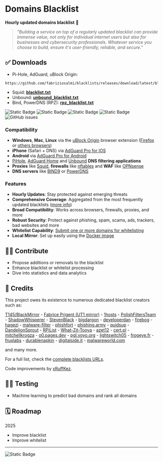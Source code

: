 # Domains Blacklist

**Hourly updated domains blacklist** 🚫

> _"Building a service on top of a regularly updated blacklist can provide immense value, not only for individual internet users but also for businesses and cybersecurity professionals. Whatever service you choose to build, ensure it's user-friendly, reliable, and secure."_

## ✅ Downloads
- Pi-Hole, AdGuard, uBlock Origin: 
```
https://github.com/fabriziosalmi/blacklists/releases/download/latest/blacklist.txt
```

- Squid: **[blacklist.txt](https://github.com/fabriziosalmi/blacklists/releases/download/latest/blacklist.txt)** 
- Unbound: **[unbound_blacklist.txt](https://github.com/fabriziosalmi/blacklists/releases/download/latest/unbound_blacklist.txt)** 
- Bind, PowerDNS (RPZ): **[rpz_blacklist.txt](https://github.com/fabriziosalmi/blacklists/releases/download/latest/rpz_blacklist.txt)** 




![Static Badge](https://img.shields.io/badge/blacklists-60-000000) ![Static Badge](https://img.shields.io/badge/blacklisted-3115486-cc0000) ![Static Badge](https://img.shields.io/badge/whitelisted-2244-00CC00) ![Static Badge](https://img.shields.io/badge/streaming_blacklist-28107-000000) ![GitHub issues](https://img.shields.io/github/issues/fabriziosalmi/blacklists)
### Compatibility
- **Windows**, **Mac**, **Linux** via the [uBlock Origin](https://github.com/gorhill/uBlock#ublock-origin) browser extension ([Firefox](https://addons.mozilla.org/it/firefox/addon/ublock-origin/) or [others browsers](https://ublockorigin.com))
- **iPhone** (Safari + DNS) via [AdGuard Pro for IOS](https://download.adguard.com/d/18672/ios-pro?exid=3ail29lmsdyc84s84c0gkosgo)
- **Android** via [AdGuard Pro for Android](https://adguard.com/it/adguard-android/overview.html)
- [PiHole](https://pi-hole.net/), [AdGuard Home](https://adguard.com/it/adguard-home/overview.html) and [Unbound](https://github.com/fabriziosalmi/blacklists/releases/tag/latest) **DNS filtering applications**
- **Proxies** like [Squid](http://www.squid-cache.org/), **firewalls** like [nftables](https://github.com/fabriziosalmi/blacklists/blob/main/scripts/nft_blacklist_fqdn.sh) and **WAF** like [OPNsense](https://docs.opnsense.org/manual/how-tos/proxywebfilter.html)
- **DNS servers** like [BIND9](https://github.com/fabriziosalmi/blacklists/tree/main/docs#how-to-implement-the-rpz-blacklist-with-bind9) or [PowerDNS](https://github.com/PowerDNS/pdns)
  
### Features
- **Hourly Updates**: Stay protected against emerging threats
- **Comprehensive Coverage**: Aggregated from the most frequently updated blacklists ([more info](https://github.com/fabriziosalmi/blacklists/blob/main/docs/blacklists_reviews.md))
- **Broad Compatibility**: Works across browsers, firewalls, proxies, and more
- **Robust Security**: Protect against phishing, spam, scams, ads, trackers, bad websites and more
- **Whitelist Capability**: [Submit one or more domains for whitelisting](https://github.com/fabriziosalmi/blacklists/issues/new/choose)
- **Local Mirror**: Set up easily using the [Docker image](https://hub.docker.com/repository/docker/fabriziosalmi/blacklists/)
## 👨‍💻 Contribute

- Propose additions or removals to the blacklist
- Enhance blacklist or whitelist processing
- Dive into statistics and data analytics
## 🏅 Credits

This project owes its existence to numerous dedicated blacklist creators such as:

[T145/BlackMirror](https://github.com/T145/black-mirror) - [Fabrice Prigent (UT1 mirror)](https://github.com/olbat/ut1-blacklists) - [1hosts](https://badmojr.gitlab.io/1hosts/Lite/domains.txt) - [PolishFiltersTeam](https://gitlab.com/PolishFiltersTeam/) - [ShadowWhisperer](https://raw.githubusercontent.com/ShadowWhisperer/BlockLists/) - [StevenBlack](https://raw.githubusercontent.com/StevenBlack/hosts/) - [bigdargon](https://raw.githubusercontent.com/bigdargon/hostsVN/master/hosts) - [developerdan](https://www.github.developerdan.com/) - [firebog](https://v.firebog.net/hosts/AdguardDNS.txt) - [hagezi](https://gitlab.com/hagezi/) - [malware-filter](https://malware-filter.gitlab.io/) - [phishfort](https://raw.githubusercontent.com/phishfort/phishfort-lists/master/blacklists/domains.json) - [phishing.army](https://phishing.army/) - [quidsup](https://gitlab.com/quidsup/) - [DandelionSprout](https://raw.githubusercontent.com/DandelionSprout/adfilt/) - [RPiList](https://raw.githubusercontent.com/RPiList/specials/master/Blocklisten/) - [What-Zit-Tooya](https://github.com/What-Zit-Tooya/Ad-Block) - [azet12](https://raw.githubusercontent.com/azet12/KADhosts) - [cert.pl](https://hole.cert.pl) - [mitchellkrogza](https://raw.githubusercontent.com/mitchellkrogza/Ultimate.Hosts.Blacklist) - [o0.pages.dev](https://o0.pages.dev) - [pgl.yoyo.org](https://pgl.yoyo.org/) - [lightswitch05](https://raw.githubusercontent.com/lightswitch05/hosts/) - [frogeye.fr](https://hostfiles.frogeye.fr/) - [fruxlabs](https://rescure.fruxlabs.com/) - [durablenapkin](https://raw.githubusercontent.com/durablenapkin/scamblocklist/) - [digitalside.it](https://osint.digitalside.it/Threat-Intel/lists/latestdomains.txt) - [malwareworld.com](https://malwareworld.com/)

and many more.

For a full list, check the [complete blacklists URLs](https://github.com/fabriziosalmi/blacklists/blob/main/blacklists.fqdn.urls).

Code improvements by [xRuffKez](https://github.com/xRuffKez).
## 👨‍💻 Testing

- Machine learning to predict bad domains and rank all domains
## 🗓️ Roadmap

2025

- Improve blacklist
- Improve whitelist
---
![Static Badge](https://img.shields.io/badge/DomainsBlacklists-For_a_safer_digital_experience-00ce00?style=for-the-badge)
